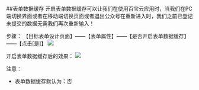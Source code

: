 ##表单数据缓存
开启表单数据缓存可以让我们在使用百宝云应用时，当我们在PC端切换界面或者在移动端切换页面或者退出公众号在重新进入时，我们之前已登记未提交的数据无需我们再次重新输入！

步骤：
【目标表单设计页面】——【表单属性】——【是否开启表单数据缓存】——【点击[是]】
![](http://docfiles.baibaoyun.com/lnpYGgaj8LTs4PjMMJI9yWNJPds9)

开启表单数据缓存后的效果：
![](http://docfiles.baibaoyun.com/lpAu-kVWFEkScKGizkv1ht1Z4bXe)

注意：

*  表单数据缓存默认为：否